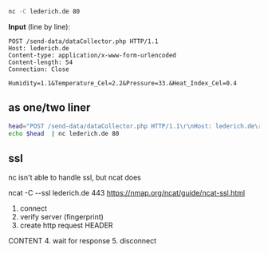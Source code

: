 ```bash
nc -C lederich.de 80
```

**Input** (line by line):
```text
POST /send-data/dataCollector.php HTTP/1.1
Host: lederich.de
Content-type: application/x-www-form-urlencoded
Content-length: 54
Connection: Close

Humidity=1.1&Temperature_Cel=2.2&Pressure=33.&Heat_Index_Cel=0.4
```

## as one/two liner

```bash
head="POST /send-data/dataCollector.php HTTP/1.1\r\nHost: lederich.de\r\nContent-type: application/x-www-form-urlencoded\r\nContent-length: 54\r\nConnection: Close\r\n\r\nHumidity=1.1&Temperature_Cel=2.2&Pressure=33.&Heat_Index_Cel=0.4\r\n"
echo $head  | nc lederich.de 80
```

## ssl

nc isn't able to handle ssl, but ncat does

ncat -C --ssl lederich.de 443
https://nmap.org/ncat/guide/ncat-ssl.html

1. connect
2. verify server (fingerprint)
3. create http request
HEADER

CONTENT
4. wait for response
5. disconnect
